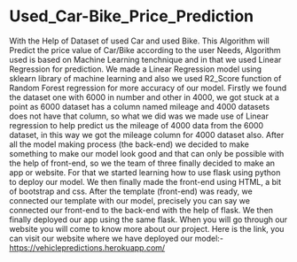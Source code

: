 # Used_Car-Bike_Price_Prediction
With the Help of Dataset of used Car and used Bike. This Algorithm will Predict the price value of Car/Bike according to the user Needs,
Algorithm used is based on Machine Learning tenchnique and in that we used Linear Regression for prediction.
We made a Linear Regression model using sklearn library of machine learning and also we used R2_Score function of Random Forest regression for more accuracy of our model.
Firstly we found the dataset one with 6000 in number and other in 4000, we got stuck at a point as 6000 dataset has a column named mileage and 4000 datasets does not have that
column, so what we did was we made use of Linear regression to help predict us the mileage of 4000 data from the 6000 dataset, in this way we got the mileage column for 4000 dataset also.
After all the model making process (the back-end) we decided to make something to make our model look good and that can only be possible with the help of front-end,
so we the team of three finally decided to make an app or website. For that we started learning how to use flask using python to deploy our model. We then finally made the front-end using HTML, 
a bit of bootstrap and css. After the template (front-end) was ready, we connected our template with our model, precisely you can say we connected our front-end to the back-end with the help of flask.
We then finally deployed our app using the same flask. When you will go through our website you will come to know more about our project.
  Here is the link, you can visit our website where we have deployed our model:-      https://vehiclepredictions.herokuapp.com/
